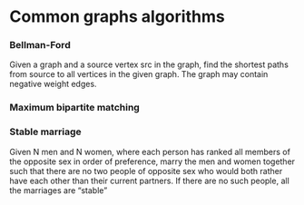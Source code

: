# Common graphs algorithms

### Bellman-Ford
Given a graph and a source vertex src in the graph, find the shortest paths from source to all vertices in the given graph. The graph may contain negative weight edges. 

### Maximum bipartite matching

### Stable marriage
Given N men and N women, where each person has ranked all members of the opposite sex in order of preference, marry the men and women together such that there are no two people of opposite sex who would both rather have each other than their current partners. If there are no such people, all the marriages are “stable” 


